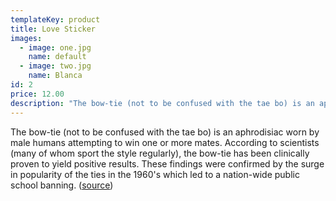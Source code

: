 ```yaml
---
templateKey: product
title: Love Sticker
images:
  - image: one.jpg
    name: default
  - image: two.jpg
    name: Blanca
id: 2
price: 12.00
description: "The bow-tie (not to be confused with the tae bo) is an aphrodisiac worn by male humans attempting to win one or more mates." 
---
```

The bow-tie (not to be confused with the tae bo) is an aphrodisiac worn by male humans attempting to win one or more mates. According to scientists (many of whom sport the style regularly), the bow-tie has been clinically proven to yield positive results. These findings were confirmed by the surge in popularity of the ties in the 1960's which led to a nation-wide public school banning. ([source](http://uncyclopedia.wikia.com/wiki/Bow_tie))